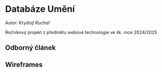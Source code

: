 # Databáze Umění 
*Autor: Kryštof Ruchař*

Ročníkový projekt z předmětu webové technologie ve šk. roce 2024/2025

## Odborný článek


## Wireframes
